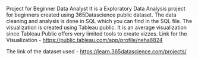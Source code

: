 Project for Beginner Data Analyst
It is a Exploratory Data Analysis project for beginners created using 365Datascience public dataset.
The data cleaning and analysis is done in SQL which you can find in the SQL file.
The visualization is created using Tableau public. It is an average visualization since Tableau Public offers very limited tools to create vizzes.
Link for the Visualization - https://public.tableau.com/app/profile/neha8824

The link of the dataset used - https://learn.365datascience.com/projects/

